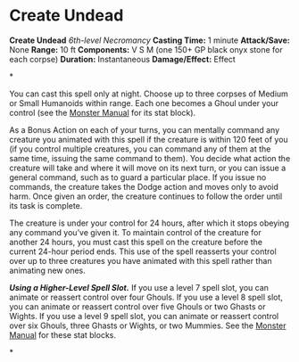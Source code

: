 # Create Undead

**Create Undead**
_6th-level Necromancy_
**Casting Time:** 1 minute
**Attack/Save:** None
**Range:** 10 ft
**Components:** V S M (one 150+ GP black onyx stone for each corpse)
**Duration:** Instantaneous
**Damage/Effect:** Effect

*<p>You can cast this spell only at night. Choose up to three corpses of Medium or Small Humanoids within range. Each one becomes a Ghoul under your control (see the <a class="sourcebook" href="https://www.dndbeyond.com/sources/dnd/mm-2024">Monster Manual</a> for its stat block).

As a Bonus Action on each of your turns, you can mentally command any creature you animated with this spell if the creature is within 120 feet of you (if you control multiple creatures, you can command any of them at the same time, issuing the same command to them). You decide what action the creature will take and where it will move on its next turn, or you can issue a general command, such as to guard a particular place. If you issue no commands, the creature takes the Dodge action and moves only to avoid harm. Once given an order, the creature continues to follow the order until its task is complete.

The creature is under your control for 24 hours, after which it stops obeying any command you’ve given it. To maintain control of the creature for another 24 hours, you must cast this spell on the creature before the current 24-hour period ends. This use of the spell reasserts your control over up to three creatures you have animated with this spell rather than animating new ones.

***Using a Higher-Level Spell Slot.*** If you use a level 7 spell slot, you can animate or reassert control over four Ghouls. If you use a level 8 spell slot, you can animate or reassert control over five Ghouls or two Ghasts or Wights. If you use a level 9 spell slot, you can animate or reassert control over six Ghouls, three Ghasts or Wights, or two Mummies. See the <a class="sourcebook" href="https://www.dndbeyond.com/sources/dnd/mm-2024">Monster Manual</a> for these stat blocks.</p>*